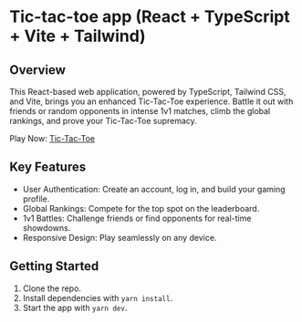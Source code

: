 # Tic-tac-toe app (React + TypeScript + Vite + Tailwind)

## Overview
This React-based web application, powered by TypeScript, Tailwind CSS, and Vite, brings you an enhanced Tic-Tac-Toe experience. Battle it out with friends or random opponents in intense 1v1 matches, climb the global rankings, and prove your Tic-Tac-Toe supremacy.

Play Now: [Tic-Tac-Toe](https://mkinkela-ttt.netlify.app/) 

## Key Features
- User Authentication: Create an account, log in, and build your gaming profile.
- Global Rankings: Compete for the top spot on the leaderboard.
- 1v1 Battles: Challenge friends or find opponents for real-time showdowns.
- Responsive Design: Play seamlessly on any device.

## Getting Started
1. Clone the repo.
2. Install dependencies with `yarn install`.
3. Start the app with `yarn dev`.

